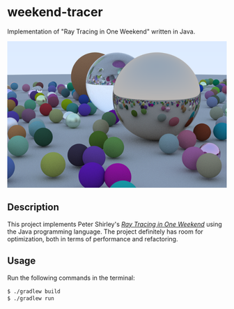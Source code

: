 # weekend-tracer

Implementation of "Ray Tracing in One Weekend" written in Java.

![cover](assets/cover.jpg)

## Description

This project implements Peter Shirley's [*Ray Tracing in One Weekend*](https://raytracing.github.io/books/RayTracingInOneWeekend.html)
using the Java programming language. The project definitely has room for optimization, both in terms of performance and
refactoring.

## Usage

Run the following commands in the terminal:

```log
$ ./gradlew build
$ ./gradlew run
```
